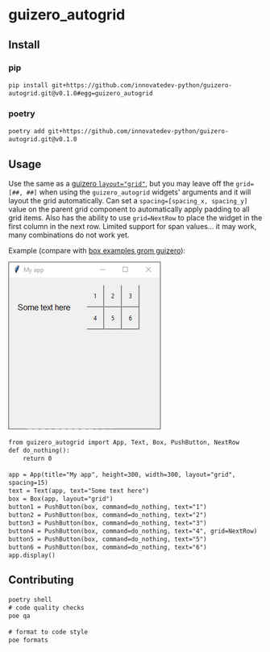 # guizero_autogrid

## Install

### pip

    pip install git+https://github.com/innovatedev-python/guizero-autogrid.git@v0.1.0#egg=guizero_autogrid

### poetry

    poetry add git+https://github.com/innovatedev-python/guizero-autogrid.git@v0.1.0

## Usage

Use the same as a [guizero `layout="grid"`](https://lawsie.github.io/guizero/box/), but you may leave off the `grid=[##, ##]` when using the `guizero_autogrid` widgets' arguments and it will layout the grid automatically. Can set a `spacing=[spacing_x, spacing_y]` value on the parent grid component to automatically apply padding to all grid items. Also has the ability to use `grid=NextRow` to place the widget in the first column in the next row. Limited support for span values... it may work, many combinations do not work yet.

Example (compare with [box examples grom guizero](https://lawsie.github.io/guizero/box/#examples)):

![example auto grid](docs/example-auto-grid.png)

    from guizero_autogrid import App, Text, Box, PushButton, NextRow
    def do_nothing():
        return 0

    app = App(title="My app", height=300, width=300, layout="grid", spacing=15)
    text = Text(app, text="Some text here")
    box = Box(app, layout="grid")
    button1 = PushButton(box, command=do_nothing, text="1")
    button2 = PushButton(box, command=do_nothing, text="2")
    button3 = PushButton(box, command=do_nothing, text="3")
    button4 = PushButton(box, command=do_nothing, text="4", grid=NextRow)
    button5 = PushButton(box, command=do_nothing, text="5")
    button6 = PushButton(box, command=do_nothing, text="6")
    app.display()

## Contributing

    poetry shell
    # code quality checks
    poe qa

    # format to code style
    poe formats